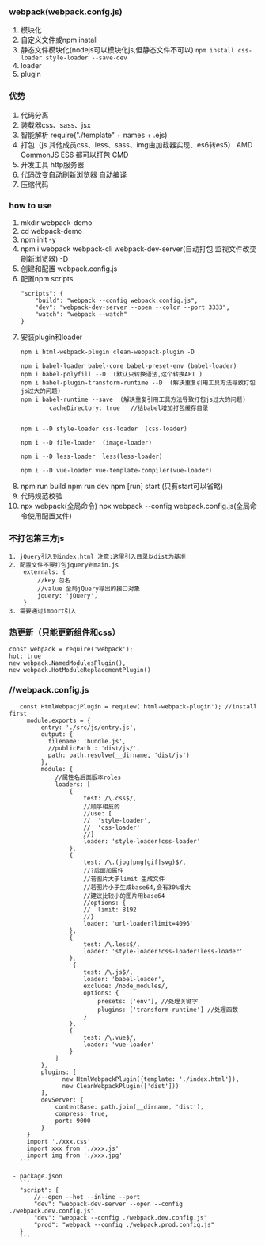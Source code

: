 ### webpack(webpack.confg.js)
1. 模块化
2. 自定义文件或npm install
3. 静态文件模块化(nodejs可以模块化js,但静态文件不可以) `npm install css-loader style-loader --save-dev`
4. loader
5. plugin

### 优势
  1. 代码分离
  2. 装载器css、sass、jsx
  3. 智能解析   require("./template" + names + .ejs)
  4. 打包（js  其他成员css、less、sass、img由加载器实现、es6转es5）
        AMD
        CommonJS
        ES6 都可以打包
        CMD
  5. 开发工具  http服务器
  6. 代码改变自动刷新浏览器  自动编译
  7. 压缩代码

### how to use
1. mkdir webpack-demo
2. cd webpack-demo
3. npm init -y
4. npm i webpack webpack-cli webpack-dev-server(自动打包 监视文件改变 刷新浏览器) -D
5. 创建和配置 webpack.config.js
6. 配置npm scripts
    ```
    "scripts": {
        "build": "webpack --config webpack.config.js",
        "dev": "webpack-dev-server --open --color --port 3333",
        "watch": "webpack --watch"
    }
    ```
7. 安装plugin和loader
    ```
    npm i html-webpack-plugin clean-webpack-plugin -D

    npm i babel-loader babel-core babel-preset-env (babel-loader)
    npm i babel-polyfill --D  (默认只转换语法,这个转换API )
    npm i babel-plugin-transform-runtime --D  (解决重复引用工具方法导致打包js过大的问题)
    npm i babel-runtime --save  (解决重复引用工具方法导致打包js过大的问题)
            cacheDirectory: true   //给babel增加打包缓存目录


    npm i --D style-loader css-loader  (css-loader)

    npm i --D file-loader  (image-loader)

    npm i --D less-loader  less(less-loader)

    npm i --D vue-loader vue-template-compiler(vue-loader)
    ```
8. npm run build    npm run dev  npm [run] start (只有start可以省略)
9. 代码规范校验
10. npx webpack(全局命令)
    npx webpack --config webpack.config.js(全局命令使用配置文件)

### 不打包第三方js
    1. jQuery引入到index.html 注意:这里引入目录以dist为基准
    2. 配置文件不要打包jquery到main.js
        externals: {
            //key 包名
            //value 全局jQuery导出的接口对象
            jquery: 'jQuery',
        }
    3. 需要通过import引入
### 热更新（只能更新组件和css）
    const webpack = require('webpack');
    hot: true
    new webpack.NamedModulesPlugin(),
    new webpack.HotModuleReplacementPlugin()

### //webpack.config.js
 ```
    const HtmlWebpacjPlugin = requiew('html-webpack-plugin'); //install first
      module.exports = {
          entry: './src/js/entry.js',
          output: {
            filename: 'bundle.js',
            //publicPath : 'dist/js/',
            path: path.resolve(__dirname, 'dist/js')
          },
          module: {
              //属性名后面版本roles
              loaders: [
                  {
                      test: /\.css$/,
                      //顺序相反的
                      //use: [
                      //  'style-loader',
                      //  'css-loader'
                      //]
                      loader: 'style-loader!css-loader'
                  },
                  {
                      test: /\.(jpg|png|gif|svg)$/,
                      //?后面加属性
                      //若图片大于limit 生成文件
                      //若图片小于生成base64,会有30%增大
                      //建议比较小的图片用base64
                      //options: {
                      //  limit: 8192
                      //}
                      loader: 'url-loader?limit=4096'
                  },
                  {
                      test: /\.less$/,
                      loader: 'style-loader!css-loader!less-loader'
                  },
                   {
                      test: /\.js$/,
                      loader: 'babel-loader',
                      exclude: /node_modules/,
                      options: {
                          presets: ['env'], //处理关键字
                          plugins: ['transform-runtime'] //处理函数
                      }
                  },
                  {
                      test: /\.vue$/,
                      loader: 'vue-loader'
                  }
              ]
          },
          plugins: [
                new HtmlWebpackPlugin({template: './index.html'}),
                new CleanWebpackPlugin(['dist']))
          ],
          devServer: {
              contentBase: path.join(__dirname, 'dist'),
              compress: true,
              port: 9000
          }
      }
      import './xxx.css'
      import xxx from './xxx.js'
      import img from './xxx.jpg'
    ```

  - package.json
    ```
    "script": {
    	//--open --hot --inline --port
    	"dev": "webpack-dev-server --open --config ./webpack.dev.config.js"
        "dev": "webpack --config ./webpack.dev.config.js"
        "prod": "webpack --config ./webpack.prod.config.js"
    }
    ```